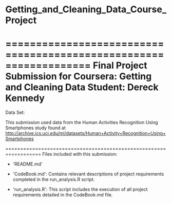 # Getting_and_Cleaning_Data_Course_Project

==================================================================
Final Project Submission for Coursera: Getting and Cleaning Data
Student: Dereck Kennedy
==================================================================

Data Set:

This submission used data from the Human Activities Recognition Using Smartphones study found at http://archive.ics.uci.edu/ml/datasets/Human+Activity+Recognition+Using+Smartphones

==================================================================
Files included with this submission:

- 'README.md'

- 'CodeBook.md': Contains relevant descriptions of project requirements completed in the run_analysis.R script.

- 'run_analysis.R': This script includes the execution of all project requirements detailed in the CodeBook.md file.




